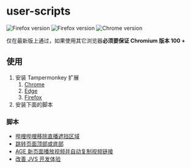 # user-scripts

<img src="https://img.shields.io/badge/Firefox-Latest-brightgreen?style=flat-square" alt="Firefox version"> <img src="https://img.shields.io/badge/Edge-Latest-brightgreen?style=flat-square" alt="Firefox version"> <img src="https://img.shields.io/badge/Chrome-Latest-brightgreen?style=flat-square" alt="Chrome version">

仅在最新版上通过，如果使用其它浏览器**必须要保证 Chromium 版本 100 +**

## 使用

1. 安装 Tampermonkey 扩展
   1. [Chrome](https://chrome.google.com/webstore/detail/tampermonkey/dhdgffkkebhmkfjojejmpbldmpobfkfo)
   2. [Edge](https://microsoftedge.microsoft.com/addons/detail/tampermonkey/iikmkjmpaadaobahmlepeloendndfphd)
   3. [Firefox](https://addons.mozilla.org/zh-CN/firefox/addon/tampermonkey/)
2. 安装下面的脚本

### 脚本

- [哔哩哔哩移除直播遮挡区域](https://greasyfork.org/zh-CN/scripts/496649-%E5%93%94%E5%93%A9%E5%93%94%E5%93%A9%E7%A7%BB%E9%99%A4%E7%9B%B4%E6%92%AD%E9%81%AE%E6%8C%A1%E5%8C%BA%E5%9F%9F?locale_override=1)
- [跳转页面顶部或底部](https://greasyfork.org/en/scripts/465916-jump-to-top-bottom)
- [AGE 新页面播放视频并自动复制视频链接](https://greasyfork.org/zh-CN/scripts/498500-age-%E6%96%B0%E9%A1%B5%E9%9D%A2%E6%92%AD%E6%94%BE%E8%A7%86%E9%A2%91%E5%B9%B6%E8%87%AA%E5%8A%A8%E5%A4%8D%E5%88%B6%E8%A7%86%E9%A2%91%E9%93%BE%E6%8E%A5?locale_override=1)
- [改善 JVS 开发体验](https://greasyfork.org/zh-CN/scripts/527392-%E6%94%B9%E5%96%84-jvs-%E5%BC%80%E5%8F%91%E4%BD%93%E9%AA%8C)
